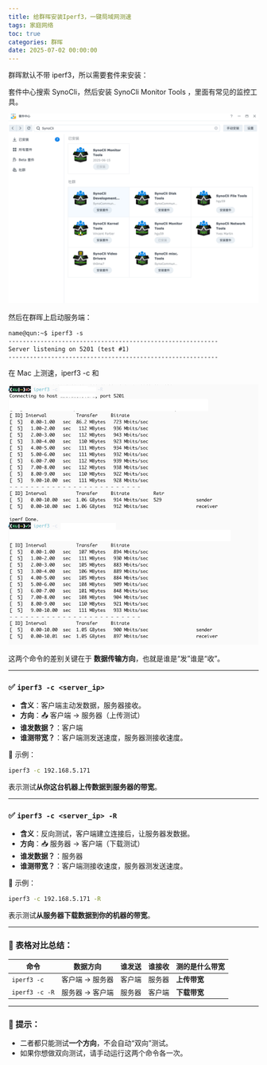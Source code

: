 ```yaml
---
title: 给群晖安装Iperf3，一键局域网测速
tags: 家庭网络
toc: true
categories: 群晖
date: 2025-07-02 00:00:00
---
```


群晖默认不带 iperf3，所以需要套件来安装：

套件中心搜索 SynoCli，然后安装 SynoCli Monitor Tools ，里面有常见的监控工具。

![image-20250615183217020](https://raw.githubusercontent.com/cloudsmithy/picgo-imh/master/image-20250615183217020.png)

然后在群晖上启动服务端：

```
name@qun:~$ iperf3 -s
-----------------------------------------------------------
Server listening on 5201 (test #1)
-----------------------------------------------------------

```

<!-- more -->

在 Mac 上测速，iperf3 -c 和

![image-20250615184708521](https://raw.githubusercontent.com/cloudsmithy/picgo-imh/master/image-20250615184708521.png)

这两个命令的差别关键在于 **数据传输方向**，也就是谁是“发”谁是“收”。

---

### ✅ `iperf3 -c <server_ip>`

- **含义**：客户端主动发数据，服务器接收。
- **方向**：📤 客户端 → 服务器（上传测试）
- **谁发数据？**：客户端
- **谁测带宽？**：客户端测发送速度，服务器测接收速度。

🧪 示例：

```bash
iperf3 -c 192.168.5.171
```

表示测试**从你这台机器上传数据到服务器的带宽**。

---

### ✅ `iperf3 -c <server_ip> -R`

- **含义**：反向测试，客户端建立连接后，让服务器发数据。
- **方向**：📥 服务器 → 客户端（下载测试）
- **谁发数据？**：服务器
- **谁测带宽？**：客户端测接收速度，服务器测发送速度。

🧪 示例：

```bash
iperf3 -c 192.168.5.171 -R
```

表示测试**从服务器下载数据到你的机器的带宽**。

---

### 🔁 表格对比总结：

| 命令           | 数据方向        | 谁发送 | 谁接收 | 测的是什么带宽 |
| -------------- | --------------- | ------ | ------ | -------------- |
| `iperf3 -c`    | 客户端 → 服务器 | 客户端 | 服务器 | **上传带宽**   |
| `iperf3 -c -R` | 服务器 → 客户端 | 服务器 | 客户端 | **下载带宽**   |

---

### 🎯 提示：

- 二者都只能测试**一个方向**，不会自动“双向”测试。
- 如果你想做双向测试，请手动运行这两个命令各一次。
